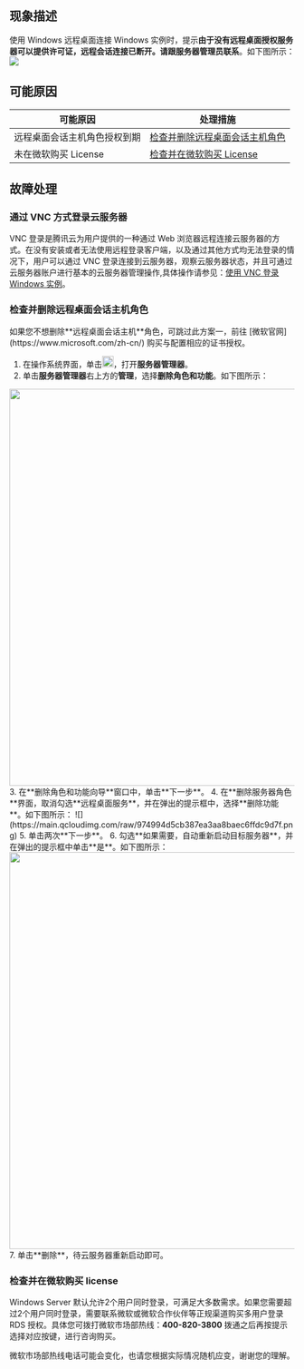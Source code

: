 ## 现象描述

使用 Windows 远程桌面连接 Windows 实例时，提示**由于没有远程桌面授权服务器可以提供许可证，远程会话连接已断开。请跟服务器管理员联系**。如下图所示：
![](https://main.qcloudimg.com/raw/4bfce19b16c2920adefccd123f2a021d.png)

## 可能原因
<table>
<thead>
  <tr>
    <th>可能原因</th>
    <th>处理措施</th>
  </tr>
</thead>
<tbody>
  <tr>
    <td>远程桌面会话主机角色授权到期</td>
    <td><a href="#step01">检查并删除远程桌面会话主机角色</a></td>
  </tr>
  <tr>
    <td>未在微软购买 License</td>
    <td><a href="#step02">检查并在微软购买 License</a></td>
  </tr>
</tbody>
</table>

## 故障处理
### 通过 VNC 方式登录云服务器[](id:eax)
VNC 登录是腾讯云为用户提供的一种通过 Web 浏览器远程连接云服务器的方式。在没有安装或者无法使用远程登录客户端，以及通过其他方式均无法登录的情况下，用户可以通过 VNC 登录连接到云服务器，观察云服务器状态，并且可通过云服务器账户进行基本的云服务器管理操作,具体操作请参见：[使用 VNC 登录 Windows 实例](https://cloud.tencent.com/document/product/213/35704)。

### 检查并删除远程桌面会话主机角色[](id:step01)
<dx-alert infotype="explain" title="">
如果您不想删除**远程桌面会话主机**角色，可跳过此方案一，前往 [微软官网](https://www.microsoft.com/zh-cn/) 购买与配置相应的证书授权。
</dx-alert>


1. 在操作系统界面，单击<img style="width:20px; max-width: inherit;" src="https://main.qcloudimg.com/raw/f779581f1ce3edfead8c725ce1504009.png" />，打开**服务器管理器**。
2. 单击**服务器管理器**右上方的**管理**，选择**删除角色和功能**。如下图所示：
<img style="width:700px; max-width: inherit;" src="https://main.qcloudimg.com/raw/c50d1df5fdf65abd3f301ba904e80817.png" />
3. 在**删除角色和功能向导**窗口中，单击**下一步**。
4. 在**删除服务器角色**界面，取消勾选**远程桌面服务**，并在弹出的提示框中，选择**删除功能**。如下图所示：
![](https://main.qcloudimg.com/raw/974994d5cb387ea3aa8baec6ffdc9d7f.png)
5. 单击两次**下一步**。
6. 勾选**如果需要，自动重新启动目标服务器**，并在弹出的提示框中单击**是**。如下图所示：
<img style="width:700px; max-width: inherit;" src="https://main.qcloudimg.com/raw/bb3b938d970a225884ec36e61e18b526.png" />
7. 单击**删除**，待云服务器重新启动即可。

### 检查并在微软购买 license[](id:step02)

Windows Server 默认允许2个用户同时登录，可满足大多数需求。如果您需要超过2个用户同时登录，需要联系微软或微软合作伙伴等正规渠道购买多用户登录 RDS 授权。具体您可拨打微软市场部热线：**400-820-3800** 拨通之后再按提示选择对应按键，进行咨询购买。

<dx-alert infotype="notice" title="">
微软市场部热线电话可能会变化，也请您根据实际情况随机应变，谢谢您的理解。
</dx-alert>

